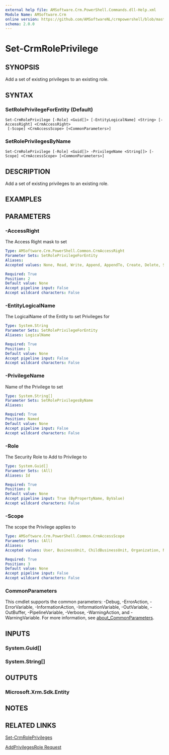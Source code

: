 ```yaml
---
external help file: AMSoftware.Crm.PowerShell.Commands.dll-Help.xml
Module Name: AMSoftware.Crm
online version: https://github.com/AMSoftwareNL/crmpowershell/blob/master/docs/Set-CrmRolePrivileges.md
schema: 2.0.0
---
```


# Set-CrmRolePrivilege

## SYNOPSIS
Add a set of existing privileges to an existing role.

## SYNTAX

### SetRolePrivilegeForEntity (Default)
```
Set-CrmRolePrivilege [-Role] <Guid[]> [-EntityLogicalName] <String> [-AccessRight] <CrmAccessRight>
 [-Scope] <CrmAccessScope> [<CommonParameters>]
```

### SetRolePrivilegesByName
```
Set-CrmRolePrivilege [-Role] <Guid[]> -PrivilegeName <String[]> [-Scope] <CrmAccessScope> [<CommonParameters>]
```

## DESCRIPTION
Add a set of existing privileges to an existing role.

## EXAMPLES

## PARAMETERS

### -AccessRight
The Access Right mask to set

```yaml
Type: AMSoftware.Crm.PowerShell.Common.CrmAccessRight
Parameter Sets: SetRolePrivilegeForEntity
Aliases:
Accepted values: None, Read, Write, Append, AppendTo, Create, Delete, Share, Assign

Required: True
Position: 2
Default value: None
Accept pipeline input: False
Accept wildcard characters: False
```

### -EntityLogicalName
The LogicalName of the Entity to set Privileges for

```yaml
Type: System.String
Parameter Sets: SetRolePrivilegeForEntity
Aliases: LogicalName

Required: True
Position: 1
Default value: None
Accept pipeline input: False
Accept wildcard characters: False
```

### -PrivilegeName
Name of the Privilege to set

```yaml
Type: System.String[]
Parameter Sets: SetRolePrivilegesByName
Aliases:

Required: True
Position: Named
Default value: None
Accept pipeline input: False
Accept wildcard characters: False
```

### -Role
The Security Role to Add to Privilege to

```yaml
Type: System.Guid[]
Parameter Sets: (All)
Aliases: Id

Required: True
Position: 0
Default value: None
Accept pipeline input: True (ByPropertyName, ByValue)
Accept wildcard characters: False
```

### -Scope
The scope the Privilege applies to

```yaml
Type: AMSoftware.Crm.PowerShell.Common.CrmAccessScope
Parameter Sets: (All)
Aliases:
Accepted values: User, BusinessUnit, ChildBusinessUnit, Organization, None

Required: True
Position: 3
Default value: None
Accept pipeline input: False
Accept wildcard characters: False
```

### CommonParameters
This cmdlet supports the common parameters: -Debug, -ErrorAction, -ErrorVariable, -InformationAction, -InformationVariable, -OutVariable, -OutBuffer, -PipelineVariable, -Verbose, -WarningAction, and -WarningVariable. For more information, see [about_CommonParameters](http://go.microsoft.com/fwlink/?LinkID=113216).

## INPUTS

### System.Guid[]

### System.String[]

## OUTPUTS

### Microsoft.Xrm.Sdk.Entity

## NOTES

## RELATED LINKS

[Set-CrmRolePrivileges](Set-CrmRolePrivileges.md)

[AddPrivilegesRole Request](https://docs.microsoft.com/en-us/dotnet/api/microsoft.crm.sdk.messages.addprivilegesrolerequest)